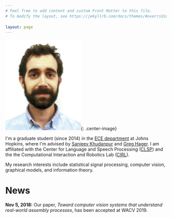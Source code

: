 ```yaml
---
# Feel free to add content and custom Front Matter to this file.
# To modify the layout, see https://jekyllrb.com/docs/themes/#overriding-theme-defaults

layout: page
---
```


![photo](assets/headshot-cropped.jpeg){: .center-image}

I'm a graduate student (since 2014) in the [ECE department][ece-page] at Johns
Hopkins, where I'm advised by [Sanjeev Khudanpur][sanjeev-page] and
[Greg Hager][greg-page]. I am affiliated with the Center for Language and
Speech Processing ([CLSP][clsp]) and the the Computational Interaction and Robotics Lab
([CIRL][cirl]).

My research interests include statistical signal processing,
computer vision, graphical models, and information theory.

# News
**Nov 5, 2018:** Our paper, *Toward computer vision systems that understand
real-world assembly processes*, has been accepted at WACV 2019.

[ece-page]: https://engineering.jhu.edu/ece/
[sanjeev-page]: https://www.clsp.jhu.edu/faculty-pages/sanjeev/
[greg-page]: http://www.cs.jhu.edu/~hager/
[cirl]: https://cirl.lcsr.jhu.edu/
[clsp]: https://www.clsp.jhu.edu/
